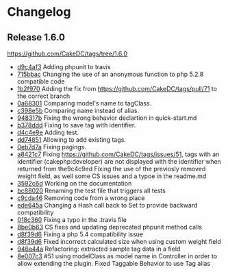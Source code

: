 Changelog
=========

Release 1.6.0
-------------

https://github.com/CakeDC/tags/tree/1.6.0

* [d9c4af3](https://github.com/CakeDC/tags/commit/d9c4af3) Adding phpunit to travis
* [715bbac](https://github.com/CakeDC/tags/commit/715bbac) Changing the use of an anonymous function to php 5.2.8 compatible code
* [1b2f970](https://github.com/CakeDC/tags/commit/1b2f970) Adding the fix from https://github.com/CakeDC/tags/pull/71 to the correct branch
* [0a68301](https://github.com/CakeDC/tags/commit/c398e5b) Comparing model's name to tagClass.
* [c398e5b](https://github.com/CakeDC/tags/commit/c398e5b) Comparing name instead of alias.
* [948317b](https://github.com/CakeDC/tags/commit/948317b) Fixing the wrong behavior declartion in quick-start.md
* [b378ddd](https://github.com/CakeDC/tags/commit/b378ddd) Fixing to save tag with identifier.
* [d4c4e9e](https://github.com/CakeDC/tags/commit/d4c4e9e) Adding test.
* [dd74851](https://github.com/CakeDC/tags/commit/dd74851) Allowing to add existing tags.
* [0eb7d7a](https://github.com/CakeDC/tags/commit/0eb7d7a) Fixing pagings.
* [a8421c7](https://github.com/CakeDC/tags/commit/a8421c7) Fixing https://github.com/CakeDC/tags/issues/51, tags with an identifier (cakephp:developer) are not displayed with the identifier when returned from the9c4c9ed Fixing the use of the previosly removed weight field, as well some CS issues and a typoe in the readme.md
* [3592c6d](https://github.com/CakeDC/tags/commit/3592c6d) Working on the documentation
* [bc88020](https://github.com/CakeDC/tags/commit/bc88020) Renaming the test file that triggers all tests
* [c9cda46](https://github.com/CakeDC/tags/commit/c9cda46) Removing code from a wrong place
* [ede645a](https://github.com/CakeDC/tags/commit/ede645a) Changing a Hash call back to Set to provide backward compatibility
* [018c360](https://github.com/CakeDC/tags/commit/018c360) Fixing a typo in the .travis file
* [8be0b63](https://github.com/CakeDC/tags/commit/8be0b63) CS fixes and updating deprecated phpunit method calls
* [d8f39d6](https://github.com/CakeDC/tags/commit/d8f39d6) Fixing a php 5.4 compatibility issue
* [d8f39d6](https://github.com/CakeDC/tags/commit/d8f39d6) Fixed incorrect calculated size when using custom weight field
* [946a44a](https://github.com/CakeDC/tags/commit/946a44a) Refactoring: extracted sample tag data in a field
* [8e007c3](https://github.com/CakeDC/tags/commit/8e007c3) \#51 using modelClass as model name in Controller in order to allow extending the plugin. Fixed Taggable Behavior to use Tag alias